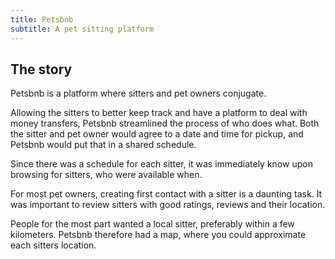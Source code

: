 ```yaml
---
title: Petsbnb
subtitle: A pet sitting platform
---
```


## The story

Petsbnb is a platform where sitters and pet owners conjugate.

Allowing the sitters to better keep track and have a platform to deal with money transfers, Petsbnb streamlined the process of who does what. Both the sitter and pet owner would agree to a date and time for pickup, and Petsbnb would put that in a shared schedule.

Since there was a schedule for each sitter, it was immediately know upon browsing for sitters, who were available when.

For most pet owners, creating first contact with a sitter is a daunting task. It was important to review sitters with good ratings, reviews and their location.

People for the most part wanted a local sitter, preferably within a few kilometers. Petsbnb therefore had a map, where you could approximate each sitters location.
